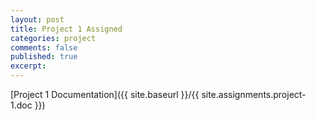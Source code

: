 ```yaml
---
layout: post
title: Project 1 Assigned
categories: project
comments: false
published: true
excerpt:
---
```


[Project 1 Documentation]({{ site.baseurl }}/{{ site.assignments.project-1.doc }})
